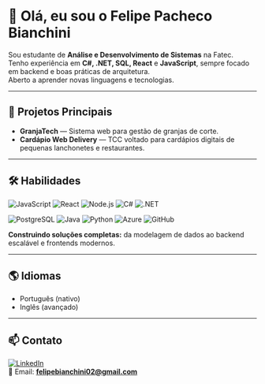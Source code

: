 # 👋 Olá, eu sou o Felipe Pacheco Bianchini  

Sou estudante de **Análise e Desenvolvimento de Sistemas** na Fatec.  
Tenho experiência em **C#, .NET, SQL, React** e **JavaScript**, sempre focado em backend e boas práticas de arquitetura.  
Aberto a aprender novas linguagens e tecnologias.  

---

## 🚀 Projetos Principais
- **GranjaTech** — Sistema web para gestão de granjas de corte.  
- **Cardápio Web Delivery** — TCC voltado para cardápios digitais de pequenas lanchonetes e restaurantes.  

---

## 🛠️ Habilidades  

![JavaScript](https://img.shields.io/badge/-JavaScript-F7DF1E?style=for-the-badge&logo=javascript&logoColor=000) 
![React](https://img.shields.io/badge/-React-61DAFB?style=for-the-badge&logo=react&logoColor=000) 
![Node.js](https://img.shields.io/badge/-Node.js-339933?style=for-the-badge&logo=node.js&logoColor=fff) 
![C#](https://img.shields.io/badge/-C%23-239120?style=for-the-badge&logo=c-sharp&logoColor=fff) 
![.NET](https://img.shields.io/badge/-.NET-512BD4?style=for-the-badge&logo=dotnet&logoColor=fff)  

![PostgreSQL](https://img.shields.io/badge/-PostgreSQL-4169E1?style=for-the-badge&logo=postgresql&logoColor=fff) 
![Java](https://img.shields.io/badge/-Java-007396?style=for-the-badge&logo=java&logoColor=fff) 
![Python](https://img.shields.io/badge/-Python-3776AB?style=for-the-badge&logo=python&logoColor=fff) 
![Azure](https://img.shields.io/badge/-Azure-0078D4?style=for-the-badge&logo=microsoftazure&logoColor=fff) 
![GitHub](https://img.shields.io/badge/-GitHub-181717?style=for-the-badge&logo=github&logoColor=fff)  

</div>

**Construindo soluções completas:** da modelagem de dados ao backend escalável e frontends modernos.  

---

## 🌎 Idiomas
- Português (nativo)  
- Inglês (avançado)  

---

## 📫 Contato
[![LinkedIn](https://img.shields.io/badge/LinkedIn-0077B5?style=for-the-badge&logo=linkedin&logoColor=fff)](https://br.linkedin.com/in/felipe-pacheco-bianchini-699b25331)  
📧 Email: **felipebianchini02@gmail.com**  

